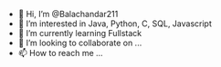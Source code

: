 - 👋 Hi, I’m @Balachandar211
- 👀 I’m interested in Java, Python, C, SQL, Javascript
- 🌱 I’m currently learning Fullstack
- 💞️ I’m looking to collaborate on ...
- 📫 How to reach me ...

<!---
Balachandar211/Balachandar211 is a ✨ special ✨ repository because its `README.md` (this file) appears on your GitHub profile.
You can click the Preview link to take a look at your changes.
--->
